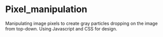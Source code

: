 # Pixel_manipulation
Manipulating image pixels to create gray particles dropping on the image from top-down.
Using Javascript and CSS for design.
